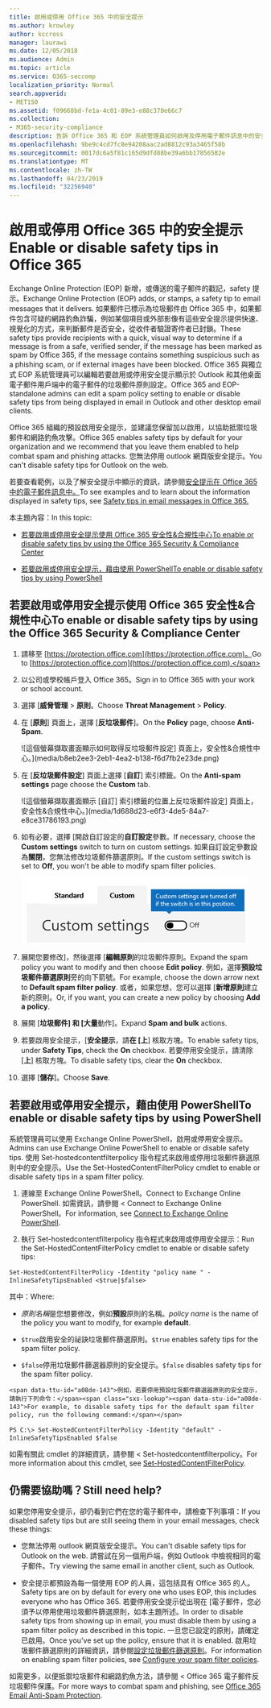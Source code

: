 ```yaml
---
title: 啟用或停用 Office 365 中的安全提示
ms.author: krowley
author: kccross
manager: laurawi
ms.date: 12/05/2018
ms.audience: Admin
ms.topic: article
ms.service: O365-seccomp
localization_priority: Normal
search.appverid:
- MET150
ms.assetid: f09668bd-fe1a-4c01-89e3-e88c370e66c7
ms.collection:
- M365-security-compliance
description: 告訴 Office 365 和 EOP 系統管理員如何啟用及停用電子郵件訊息中的安全提示。
ms.openlocfilehash: 9be9c4cd7fc8e94208aac2ad8812c93a3465f58b
ms.sourcegitcommit: 0017dc6a5f81c165d9dfd88be39a6bb17856582e
ms.translationtype: MT
ms.contentlocale: zh-TW
ms.lasthandoff: 04/23/2019
ms.locfileid: "32256940"
---
```

# <a name="enable-or-disable-safety-tips-in-office-365"></a><span data-ttu-id="a08de-103">啟用或停用 Office 365 中的安全提示</span><span class="sxs-lookup"><span data-stu-id="a08de-103">Enable or disable safety tips in Office 365</span></span>

<span data-ttu-id="a08de-104">Exchange Online Protection (EOP) 新增，或傳送的電子郵件的戳記，safety 提示。</span><span class="sxs-lookup"><span data-stu-id="a08de-104">Exchange Online Protection (EOP) adds, or stamps, a safety tip to email messages that it delivers.</span></span> <span data-ttu-id="a08de-105">如果郵件已標示為垃圾郵件由 Office 365 中，如果郵件包含可疑的網路釣魚詐騙，例如某個項目或外部影像有這些安全提示提供快速、 視覺化的方式，來判斷郵件是否安全，從收件者驗證寄件者已封鎖。</span><span class="sxs-lookup"><span data-stu-id="a08de-105">These safety tips provide recipients with a quick, visual way to determine if a message is from a safe, verified sender, if the message has been marked as spam by Office 365, if the message contains something suspicious such as a phishing scam, or if external images have been blocked.</span></span> <span data-ttu-id="a08de-106">Office 365 與獨立式 EOP 系統管理員可以編輯若要啟用或停用安全提示顯示於 Outlook 和其他桌面電子郵件用戶端中的電子郵件的垃圾郵件原則設定。</span><span class="sxs-lookup"><span data-stu-id="a08de-106">Office 365 and EOP-standalone admins can edit a spam policy setting to enable or disable safety tips from being displayed in email in Outlook and other desktop email clients.</span></span> 
  
<span data-ttu-id="a08de-107">Office 365 組織的預設啟用安全提示，並建議您保留加以啟用，以協助抵禦垃圾郵件和網路釣魚攻擊。</span><span class="sxs-lookup"><span data-stu-id="a08de-107">Office 365 enables safety tips by default for your organization and we recommend that you leave them enabled to help combat spam and phishing attacks.</span></span> <span data-ttu-id="a08de-108">您無法停用 outlook 網頁版安全提示。</span><span class="sxs-lookup"><span data-stu-id="a08de-108">You can't disable safety tips for Outlook on the web.</span></span>
  
<span data-ttu-id="a08de-109">若要查看範例，以及了解安全提示中顯示的資訊，請參閱[安全提示在 Office 365 中的電子郵件訊息中。](safety-tips-in-office-365.md)</span><span class="sxs-lookup"><span data-stu-id="a08de-109">To see examples and to learn about the information displayed in safety tips, see [Safety tips in email messages in Office 365.](safety-tips-in-office-365.md)</span></span>
  
<span data-ttu-id="a08de-110">本主題內容：</span><span class="sxs-lookup"><span data-stu-id="a08de-110">In this topic:</span></span>
  
- [<span data-ttu-id="a08de-111">若要啟用或停用安全提示使用 Office 365 安全性&amp;合規性中心</span><span class="sxs-lookup"><span data-stu-id="a08de-111">To enable or disable safety tips by using the Office 365 Security &amp; Compliance Center</span></span>](enable-or-disable-safety-tips.md#SandCCsafetytip)
    
- [<span data-ttu-id="a08de-112">若要啟用或停用安全提示，藉由使用 PowerShell</span><span class="sxs-lookup"><span data-stu-id="a08de-112">To enable or disable safety tips by using PowerShell</span></span>](enable-or-disable-safety-tips.md#pshellsafetytip)
    
## <a name="to-enable-or-disable-safety-tips-by-using-the-office-365-security-amp-compliance-center"></a><span data-ttu-id="a08de-113">若要啟用或停用安全提示使用 Office 365 安全性&amp;合規性中心</span><span class="sxs-lookup"><span data-stu-id="a08de-113">To enable or disable safety tips by using the Office 365 Security &amp; Compliance Center</span></span>
<span data-ttu-id="a08de-114"><a name="SandCCsafetytip"> </a></span><span class="sxs-lookup"><span data-stu-id="a08de-114"></span></span>

1. <span data-ttu-id="a08de-115">請移至 [https://protection.office.com](https://protection.office.com)。</span><span class="sxs-lookup"><span data-stu-id="a08de-115">Go to [https://protection.office.com](https://protection.office.com).</span></span>
    
2. <span data-ttu-id="a08de-116">以公司或學校帳戶登入 Office 365。</span><span class="sxs-lookup"><span data-stu-id="a08de-116">Sign in to Office 365 with your work or school account.</span></span>
    
3. <span data-ttu-id="a08de-117">選擇 [**威脅管理** \> **原則**。</span><span class="sxs-lookup"><span data-stu-id="a08de-117">Choose **Threat Management** \> **Policy**.</span></span> 
    
4. <span data-ttu-id="a08de-118">在 [**原則**] 頁面上，選擇 [**反垃圾郵件**]。</span><span class="sxs-lookup"><span data-stu-id="a08de-118">On the **Policy** page, choose **Anti-Spam**.</span></span>
    
    ![這個螢幕擷取畫面顯示如何取得反垃圾郵件設定] 頁面上，安全性&amp;合規性中心。](media/b8eb2ee3-2eb1-4ea2-b138-f6d7fb2e23de.png)
  
5. <span data-ttu-id="a08de-120">在 [**反垃圾郵件設定**] 頁面上選擇 [**自訂**] 索引標籤。</span><span class="sxs-lookup"><span data-stu-id="a08de-120">On the **Anti-spam settings** page choose the **Custom** tab.</span></span> 
    
    ![這個螢幕擷取畫面顯示 [自訂] 索引標籤的位置上反垃圾郵件設定] 頁面上，安全性&amp;合規性中心。](media/1d688d23-e6f3-4de5-84a7-e8ce31786193.png)
  
6. <span data-ttu-id="a08de-122">如有必要，選擇 [開啟自訂設定的**自訂設定**參數。</span><span class="sxs-lookup"><span data-stu-id="a08de-122">If necessary, choose the **Custom settings** switch to turn on custom settings.</span></span> <span data-ttu-id="a08de-123">如果自訂設定參數設為**關閉**，您無法修改垃圾郵件篩選原則。</span><span class="sxs-lookup"><span data-stu-id="a08de-123">If the custom settings switch is set to **Off**, you won't be able to modify spam filter policies.</span></span>
    
    ![這個螢幕擷取畫面顯示自訂的反垃圾郵件篩選原則設定為關閉。](media/94f900ad-b556-4a31-a3ac-acfcd72e71b8.png)
  
7. <span data-ttu-id="a08de-125">展開您要修改]，然後選擇 [**編輯原則**的垃圾郵件原則。</span><span class="sxs-lookup"><span data-stu-id="a08de-125">Expand the spam policy you want to modify and then choose **Edit policy**.</span></span> <span data-ttu-id="a08de-126">例如，選擇**預設垃圾郵件篩選原則**旁的向下箭號。</span><span class="sxs-lookup"><span data-stu-id="a08de-126">For example, choose the down arrow next to **Default spam filter policy**.</span></span> <span data-ttu-id="a08de-127">或者，如果您想，您可以選擇 [**新增原則**建立新的原則。</span><span class="sxs-lookup"><span data-stu-id="a08de-127">Or, if you want, you can create a new policy by choosing **Add a policy**.</span></span>
    
8. <span data-ttu-id="a08de-128">展開 [**垃圾郵件] 和 [大量**動作]。</span><span class="sxs-lookup"><span data-stu-id="a08de-128">Expand **Spam and bulk** actions.</span></span> 
    
9. <span data-ttu-id="a08de-129">若要啟用安全提示，[**安全提示**，請**在 [上**] 核取方塊。</span><span class="sxs-lookup"><span data-stu-id="a08de-129">To enable safety tips, under **Safety Tips**, check the **On** checkbox.</span></span> <span data-ttu-id="a08de-130">若要停用安全提示，請清除 [**上**] 核取方塊。</span><span class="sxs-lookup"><span data-stu-id="a08de-130">To disable safety tips, clear the **On** checkbox.</span></span> 
    
10. <span data-ttu-id="a08de-131">選擇 [**儲存**]。</span><span class="sxs-lookup"><span data-stu-id="a08de-131">Choose **Save**.</span></span>
    
## <a name="to-enable-or-disable-safety-tips-by-using-powershell"></a><span data-ttu-id="a08de-132">若要啟用或停用安全提示，藉由使用 PowerShell</span><span class="sxs-lookup"><span data-stu-id="a08de-132">To enable or disable safety tips by using PowerShell</span></span>
<span data-ttu-id="a08de-133"><a name="pshellsafetytip"> </a></span><span class="sxs-lookup"><span data-stu-id="a08de-133"></span></span>

<span data-ttu-id="a08de-134">系統管理員可以使用 Exchange Online PowerShell，啟用或停用安全提示。</span><span class="sxs-lookup"><span data-stu-id="a08de-134">Admins can use Exchange Online PowerShell to enable or disable safety tips.</span></span> <span data-ttu-id="a08de-135">使用 Set-hostedcontentfilterpolicy 指令程式來啟用或停用垃圾郵件篩選原則中的安全提示。</span><span class="sxs-lookup"><span data-stu-id="a08de-135">Use the Set-HostedContentFilterPolicy cmdlet to enable or disable safety tips in a spam filter policy.</span></span>
  
1. <span data-ttu-id="a08de-136">連線至 Exchange Online PowerShell。</span><span class="sxs-lookup"><span data-stu-id="a08de-136">Connect to Exchange Online PowerShell.</span></span> <span data-ttu-id="a08de-137">如需資訊，請參閱 < <b0>Connect to Exchange Online PowerShell</b0>。</span><span class="sxs-lookup"><span data-stu-id="a08de-137">For information, see [Connect to Exchange Online PowerShell](http://go.microsoft.com/fwlink/p/?LinkId=396554).</span></span>
    
2. <span data-ttu-id="a08de-138">執行 Set-hostedcontentfilterpolicy 指令程式來啟用或停用安全提示：</span><span class="sxs-lookup"><span data-stu-id="a08de-138">Run the Set-HostedContentFilterPolicy cmdlet to enable or disable safety tips:</span></span>
    
  ```
  Set-HostedContentFilterPolicy -Identity "policy name " -InlineSafetyTipsEnabled <$true|$false>
  ```

<span data-ttu-id="a08de-139">其中：</span><span class="sxs-lookup"><span data-stu-id="a08de-139">Where:</span></span>
    
  -  <span data-ttu-id="a08de-140">*原則名稱*是您想要修改，例如**預設**原則的名稱。</span><span class="sxs-lookup"><span data-stu-id="a08de-140">*policy name*  is the name of the policy you want to modify, for example **default**.</span></span>
    
  -  <span data-ttu-id="a08de-141">`$true`啟用安全的祕訣垃圾郵件篩選原則。</span><span class="sxs-lookup"><span data-stu-id="a08de-141">`$true` enables safety tips for the spam filter policy.</span></span> 
    
  -  <span data-ttu-id="a08de-142">`$false`停用垃圾郵件篩選器原則的安全提示。</span><span class="sxs-lookup"><span data-stu-id="a08de-142">`$false` disables safety tips for the spam filter policy.</span></span> 
    
    <span data-ttu-id="a08de-143">例如，若要停用預設垃圾郵件篩選器原則的安全提示，請執行下列命令：</span><span class="sxs-lookup"><span data-stu-id="a08de-143">For example, to disable safety tips for the default spam filter policy, run the following command:</span></span>
    
  ```
  PS C:\> Set-HostedContentFilterPolicy -Identity "default" -InlineSafetyTipsEnabled $false
  ```

<span data-ttu-id="a08de-144">如需有關此 cmdlet 的詳細資訊，請參閱 < <b0>Set-hostedcontentfilterpolicy</b0>。</span><span class="sxs-lookup"><span data-stu-id="a08de-144">For more information about this cmdlet, see [Set-HostedContentFilterPolicy](https://technet.microsoft.com/library/jj200781.aspx).</span></span>
    
## <a name="still-need-help"></a><span data-ttu-id="a08de-145">仍需要協助嗎？</span><span class="sxs-lookup"><span data-stu-id="a08de-145">Still need help?</span></span>
<span data-ttu-id="a08de-146"><a name="pshellsafetytip"> </a></span><span class="sxs-lookup"><span data-stu-id="a08de-146"></span></span>

<span data-ttu-id="a08de-147">如果您停用安全提示，卻仍看到它們在您的電子郵件中，請檢查下列事項：</span><span class="sxs-lookup"><span data-stu-id="a08de-147">If you disabled safety tips but are still seeing them in your email messages, check these things:</span></span>
  
- <span data-ttu-id="a08de-148">您無法停用 outlook 網頁版安全提示。</span><span class="sxs-lookup"><span data-stu-id="a08de-148">You can't disable safety tips for Outlook on the web.</span></span> <span data-ttu-id="a08de-149">請嘗試在另一個用戶端，例如 Outlook 中檢視相同的電子郵件。</span><span class="sxs-lookup"><span data-stu-id="a08de-149">Try viewing the same email in another client, such as Outlook.</span></span>
    
- <span data-ttu-id="a08de-150">安全提示都預設為每一個使用 EOP 的人員，這包括具有 Office 365 的人。</span><span class="sxs-lookup"><span data-stu-id="a08de-150">Safety tips are on by default for every one who uses EOP, this includes everyone who has Office 365.</span></span> <span data-ttu-id="a08de-151">若要停用安全提示從出現在 [電子郵件，您必須予以停用使用垃圾郵件篩選原則，如本主題所述。</span><span class="sxs-lookup"><span data-stu-id="a08de-151">In order to disable safety tips from showing up in email, you must disable them by using a spam filter policy as described in this topic.</span></span> <span data-ttu-id="a08de-152">一旦您已設定的原則，請確定已啟用。</span><span class="sxs-lookup"><span data-stu-id="a08de-152">Once you've set up the policy, ensure that it is enabled.</span></span> <span data-ttu-id="a08de-153">啟用垃圾郵件篩選原則的詳細資訊，請參閱[設定垃圾郵件篩選原則](https://technet.microsoft.com/library/jj200684.aspx)。</span><span class="sxs-lookup"><span data-stu-id="a08de-153">For information on enabling spam filter policies, see [Configure your spam filter policies](https://technet.microsoft.com/library/jj200684.aspx).</span></span>
    
<span data-ttu-id="a08de-154">如需更多，以便抵禦垃圾郵件和網路釣魚方法，請參閱 < <b0>Office 365 電子郵件反垃圾郵件保護</b0>。</span><span class="sxs-lookup"><span data-stu-id="a08de-154">For more ways to combat spam and phishing, see [Office 365 Email Anti-Spam Protection](anti-spam-protection.md).</span></span>
  


